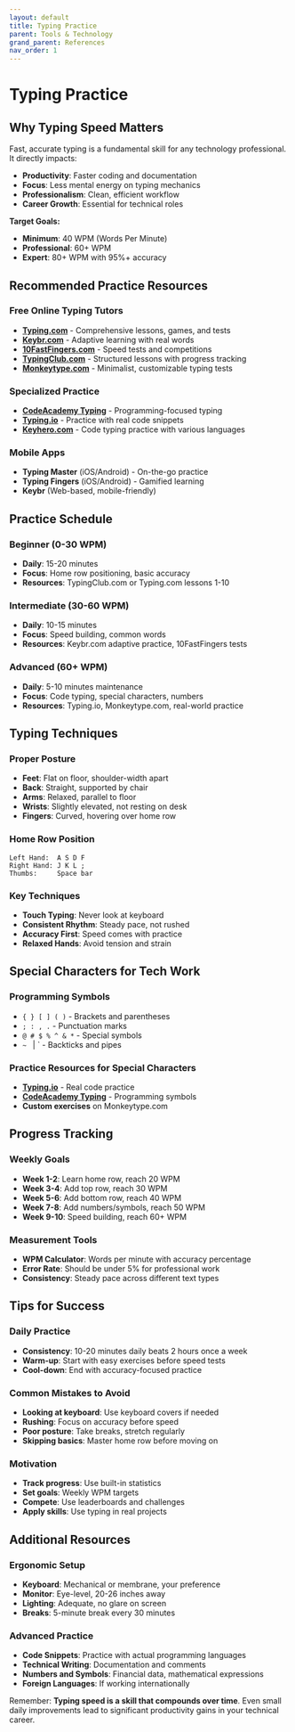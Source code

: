 ```yaml
---
layout: default
title: Typing Practice
parent: Tools & Technology
grand_parent: References
nav_order: 1
---
```


# Typing Practice

## **Why Typing Speed Matters**

Fast, accurate typing is a fundamental skill for any technology professional. It directly impacts:
- **Productivity**: Faster coding and documentation
- **Focus**: Less mental energy on typing mechanics
- **Professionalism**: Clean, efficient workflow
- **Career Growth**: Essential for technical roles

**Target Goals:**
- **Minimum**: 40 WPM (Words Per Minute)
- **Professional**: 60+ WPM
- **Expert**: 80+ WPM with 95%+ accuracy

## **Recommended Practice Resources**

### **Free Online Typing Tutors**
- **[Typing.com](https://www.typing.com/)** - Comprehensive lessons, games, and tests
- **[Keybr.com](https://www.keybr.com/)** - Adaptive learning with real words
- **[10FastFingers.com](https://10fastfingers.com/)** - Speed tests and competitions
- **[TypingClub.com](https://www.typingclub.com/)** - Structured lessons with progress tracking
- **[Monkeytype.com](https://monkeytype.com/)** - Minimalist, customizable typing tests

### **Specialized Practice**
- **[CodeAcademy Typing](https://www.codecademy.com/learn/learn-to-type)** - Programming-focused typing
- **[Typing.io](https://typing.io/)** - Practice with real code snippets
- **[Keyhero.com](https://keyhero.com/)** - Code typing practice with various languages

### **Mobile Apps**
- **Typing Master** (iOS/Android) - On-the-go practice
- **Typing Fingers** (iOS/Android) - Gamified learning
- **Keybr** (Web-based, mobile-friendly)

## **Practice Schedule**

### **Beginner (0-30 WPM)**
- **Daily**: 15-20 minutes
- **Focus**: Home row positioning, basic accuracy
- **Resources**: TypingClub.com or Typing.com lessons 1-10

### **Intermediate (30-60 WPM)**
- **Daily**: 10-15 minutes
- **Focus**: Speed building, common words
- **Resources**: Keybr.com adaptive practice, 10FastFingers tests

### **Advanced (60+ WPM)**
- **Daily**: 5-10 minutes maintenance
- **Focus**: Code typing, special characters, numbers
- **Resources**: Typing.io, Monkeytype.com, real-world practice

## **Typing Techniques**

### **Proper Posture**
- **Feet**: Flat on floor, shoulder-width apart
- **Back**: Straight, supported by chair
- **Arms**: Relaxed, parallel to floor
- **Wrists**: Slightly elevated, not resting on desk
- **Fingers**: Curved, hovering over home row

### **Home Row Position**
```
Left Hand:  A S D F
Right Hand: J K L ;
Thumbs:     Space bar
```

### **Key Techniques**
- **Touch Typing**: Never look at keyboard
- **Consistent Rhythm**: Steady pace, not rushed
- **Accuracy First**: Speed comes with practice
- **Relaxed Hands**: Avoid tension and strain

## **Special Characters for Tech Work**

### **Programming Symbols**
- `{ } [ ] ( )` - Brackets and parentheses
- `; : , .` - Punctuation marks
- `@ # $ % ^ & *` - Special symbols
- `~ ` | \` - Backticks and pipes

### **Practice Resources for Special Characters**
- **[Typing.io](https://typing.io/)** - Real code practice
- **[CodeAcademy Typing](https://www.codecademy.com/learn/learn-to-type)** - Programming symbols
- **Custom exercises** on Monkeytype.com

## **Progress Tracking**

### **Weekly Goals**
- **Week 1-2**: Learn home row, reach 20 WPM
- **Week 3-4**: Add top row, reach 30 WPM
- **Week 5-6**: Add bottom row, reach 40 WPM
- **Week 7-8**: Add numbers/symbols, reach 50 WPM
- **Week 9-10**: Speed building, reach 60+ WPM

### **Measurement Tools**
- **WPM Calculator**: Words per minute with accuracy percentage
- **Error Rate**: Should be under 5% for professional work
- **Consistency**: Steady pace across different text types

## **Tips for Success**

### **Daily Practice**
- **Consistency**: 10-20 minutes daily beats 2 hours once a week
- **Warm-up**: Start with easy exercises before speed tests
- **Cool-down**: End with accuracy-focused practice

### **Common Mistakes to Avoid**
- **Looking at keyboard**: Use keyboard covers if needed
- **Rushing**: Focus on accuracy before speed
- **Poor posture**: Take breaks, stretch regularly
- **Skipping basics**: Master home row before moving on

### **Motivation**
- **Track progress**: Use built-in statistics
- **Set goals**: Weekly WPM targets
- **Compete**: Use leaderboards and challenges
- **Apply skills**: Use typing in real projects

## **Additional Resources**

### **Ergonomic Setup**
- **Keyboard**: Mechanical or membrane, your preference
- **Monitor**: Eye-level, 20-26 inches away
- **Lighting**: Adequate, no glare on screen
- **Breaks**: 5-minute break every 30 minutes

### **Advanced Practice**
- **Code Snippets**: Practice with actual programming languages
- **Technical Writing**: Documentation and comments
- **Numbers and Symbols**: Financial data, mathematical expressions
- **Foreign Languages**: If working internationally

Remember: **Typing speed is a skill that compounds over time**. Even small daily improvements lead to significant productivity gains in your technical career.